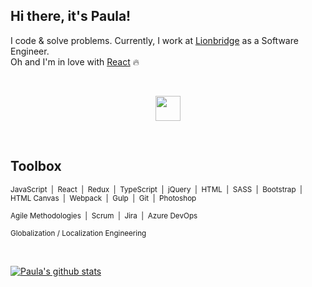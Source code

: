## Hi there, it's Paula!


I code & solve problems. Currently, I work at [Lionbridge](https://www.lionbridge.com/) as a Software Engineer.<br>
Oh and I'm in love with [React](https://pl.reactjs.org/) :fire:

</br>

<p align="center">
<img src="https://rawgit.com/gorangajic/react-icons/master/react-icons.svg" width="40" height="40" /></sub></sub>
<p>
  
</br>

## Toolbox


<sub>JavaScript&nbsp;  |&nbsp;  React&nbsp;  |&nbsp;  Redux&nbsp;  |&nbsp;  TypeScript&nbsp;  |&nbsp;  jQuery&nbsp;  |&nbsp;  HTML&nbsp;  |&nbsp;  SASS&nbsp;  |&nbsp;  Bootstrap&nbsp;  |&nbsp;  HTML Canvas&nbsp;  |&nbsp;  Webpack&nbsp;  |&nbsp;  Gulp&nbsp;  |&nbsp;  Git&nbsp;  |&nbsp;  Photoshop&nbsp;</sub>

<sub>Agile Methodologies&nbsp; |&nbsp; Scrum&nbsp; |&nbsp; Jira&nbsp; |&nbsp; Azure DevOps&nbsp;</sub>

<sub>Globalization / Localization Engineering</sub>

<br>

[![Paula's github stats](https://github-readme-stats.vercel.app/api?username=soygitana)](https://github.com/soygitana/github-readme-stats)
